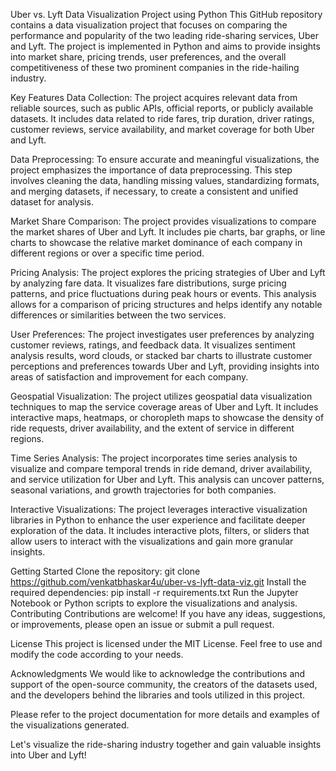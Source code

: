 
Uber vs. Lyft Data Visualization Project using Python
This GitHub repository contains a data visualization project that focuses on comparing the performance and popularity of the two leading ride-sharing services, Uber and Lyft. The project is implemented in Python and aims to provide insights into market share, pricing trends, user preferences, and the overall competitiveness of these two prominent companies in the ride-hailing industry.

Key Features
Data Collection: The project acquires relevant data from reliable sources, such as public APIs, official reports, or publicly available datasets. It includes data related to ride fares, trip duration, driver ratings, customer reviews, service availability, and market coverage for both Uber and Lyft.

Data Preprocessing: To ensure accurate and meaningful visualizations, the project emphasizes the importance of data preprocessing. This step involves cleaning the data, handling missing values, standardizing formats, and merging datasets, if necessary, to create a consistent and unified dataset for analysis.

Market Share Comparison: The project provides visualizations to compare the market shares of Uber and Lyft. It includes pie charts, bar graphs, or line charts to showcase the relative market dominance of each company in different regions or over a specific time period.

Pricing Analysis: The project explores the pricing strategies of Uber and Lyft by analyzing fare data. It visualizes fare distributions, surge pricing patterns, and price fluctuations during peak hours or events. This analysis allows for a comparison of pricing structures and helps identify any notable differences or similarities between the two services.

User Preferences: The project investigates user preferences by analyzing customer reviews, ratings, and feedback data. It visualizes sentiment analysis results, word clouds, or stacked bar charts to illustrate customer perceptions and preferences towards Uber and Lyft, providing insights into areas of satisfaction and improvement for each company.

Geospatial Visualization: The project utilizes geospatial data visualization techniques to map the service coverage areas of Uber and Lyft. It includes interactive maps, heatmaps, or choropleth maps to showcase the density of ride requests, driver availability, and the extent of service in different regions.

Time Series Analysis: The project incorporates time series analysis to visualize and compare temporal trends in ride demand, driver availability, and service utilization for Uber and Lyft. This analysis can uncover patterns, seasonal variations, and growth trajectories for both companies.

Interactive Visualizations: The project leverages interactive visualization libraries in Python to enhance the user experience and facilitate deeper exploration of the data. It includes interactive plots, filters, or sliders that allow users to interact with the visualizations and gain more granular insights.

Getting Started
Clone the repository: git clone https://github.com/venkatbhaskar4u/uber-vs-lyft-data-viz.git
Install the required dependencies: pip install -r requirements.txt
Run the Jupyter Notebook or Python scripts to explore the visualizations and analysis.
Contributing
Contributions are welcome! If you have any ideas, suggestions, or improvements, please open an issue or submit a pull request.

License
This project is licensed under the MIT License. Feel free to use and modify the code according to your needs.

Acknowledgments
We would like to acknowledge the contributions and support of the open-source community, the creators of the datasets used, and the developers behind the libraries and tools utilized in this project.

Please refer to the project documentation for more details and examples of the visualizations generated.

Let's visualize the ride-sharing industry together and gain valuable insights into Uber and Lyft!
